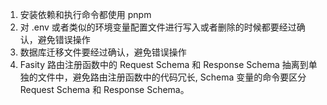 1. 安装依赖和执行命令都使用 pnpm
2. 对 .env 或者类似的环境变量配置文件进行写入或者删除的时候都要经过确认，避免错误操作
3. 数据库迁移文件要经过确认，避免错误操作
4. Fasity 路由注册函数中的 Request Schema 和 Response Schema 抽离到单独的文件中，避免路由注册函数中的代码冗长, Schema 变量的命令要区分 Request Schema 和 Response Schema。